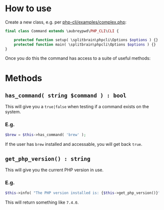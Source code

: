 # How to use

Create a new class, e.g. per [php-cli/examples/complex.php](https://github.com/splitbrain/php-cli/blob/master/examples/complex.php):

```php
final class Command extends \aubreypwd\PHP_CLI\CLI {

	protected function setup( \splitbrain\phpcli\Options $options ) {}
	protected function main( \splitbrain\phpcli\Options $options ) {}
}
```

Once you do this the command has access to a suite of useful methods:

# Methods

## `has_command( string $command ) : bool`

This will give you a `true|false` when testing if a command exists on the system.

### E.g.

```php
$brew = $this->has_command( 'brew' );
```

If the user has `brew` installed and accessable, you will get back `true`.

## `get_php_version() : string`

This will give you the current PHP version in use.

### E.g.

```php
$this->info( "The PHP version installed is: {$this->get_php_version()}" );
```

This will return something like `7.4.0`.